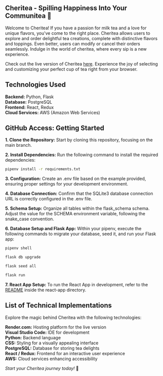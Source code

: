 ## Cheritea - Spilling Happiness Into Your Communitea 🍵

Welcome to Cheritea! If you have a passion for milk tea and a love for unique flavors, you've come to the right place. Cheritea allows users to explore and order delightful tea creations, complete with distinctive flavors and toppings. Even better, users can modify or cancel their orders seamlessly. Indulge in the world of cheritea, where every sip is a new experience.

Check out the live version of Cheritea [here](https://cheritea.onrender.com/). Experience the joy of selecting and customizing your perfect cup of tea right from your browser.

## Technologies Used
**Backend:** Python, Flask <br />
**Database:** PostgreSQL <br />
**Frontend:** React, Redux <br />
**Cloud Services:** AWS (Amazon Web Services) <br />

## GitHub Access: Getting Started

**1. Clone the Repository:** Start by cloning this repository, focusing on the main branch.

**2. Install Dependencies:** Run the following command to install the required dependencies:

```bash
pipenv install -r requirements.txt
``` 

**3. Configuration:** Create an .env file based on the example provided, ensuring proper settings for your development environment.

**4. Database Connection:** Confirm that the SQLite3 database connection URL is correctly configured in the .env file.

**5. Schema Setup:** Organize all tables within the flask_schema schema. Adjust the value for the SCHEMA environment variable, following the snake_case convention.

**6. Database Setup and Flask App:** Within your pipenv, execute the following commands to migrate your database, seed it, and run your Flask app:

```bash 
pipenv shell
```
   
```bash
flask db upgrade
```
   
```bash
flask seed all
```

```bash
flask run
```

**7. React App Setup:** To run the React App in development, refer to the [README](./react-app/README.md) inside the react-app directory.

## List of Technical Implementations
Explore the magic behind Cheritea with the following technologies:

**Render.com:** Hosting platform for the live version <br />
**Visual Studio Code:** IDE for development <br />
**Python:** Backend language <br />
**CSS:** Styling for a visually appealing interface <br />
**PostgreSQL:** Database for storing tea delights <br />
**React / Redux:** Frontend for an interactive user experience <br />
**AWS:** Cloud services enhancing accessibility <br />

_Start your Cheritea journey today!_ 🌟
